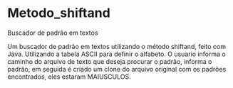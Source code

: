 # Metodo_shiftand
Buscador de padrão em textos

Um buscador de padrão em textos utilizando o método shiftand, feito com Java. Utilizando a tabela ASCII para definir o alfabeto.
O usuario informa o caminho do arquivo de texto que deseja procurar o padrão, informa o padrão, em seguida é criado um clone
do arquivo original com os padrões encontrados, eles estaram MAIUSCULOS.
